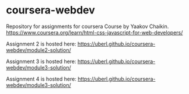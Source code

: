 # coursera-webdev

Repository for assignments for coursera Course by Yaakov Chaikin.
https://www.coursera.org/learn/html-css-javascript-for-web-developers/

Assignment 2 is hosted here:
https://uberl.github.io/coursera-webdev/module2-solution/

Assignment 3 is hosted here:
https://uberl.github.io/coursera-webdev/module3-solution/

Assignment 4 is hosted here:
https://uberl.github.io/coursera-webdev/module3-solution/

